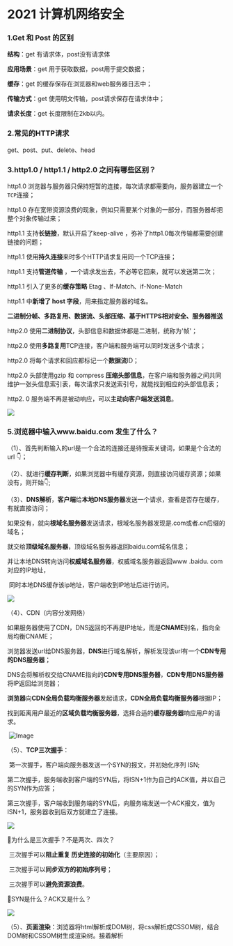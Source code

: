 # 2021 计算机网络安全

### 1.Get 和 Post 的区别

**结构**：get 有请求体，post没有请求体

**应用场景**：get 用于获取数据，post用于提交数据；

**缓存**：get 的缓存保存在浏览器和web服务器日志中；

**传输方式**：get 使用明文传输，post请求保存在请求体中；

**请求长度**：get 长度限制在2kb以内。

### 2.常见的HTTP请求

get、post、put、delete、head

### 3.http1.0 / http1.1 / http2.0 之间有哪些区别？

http1.0 浏览器与服务器只保持短暂的连接，每次请求都需要向，服务器建立一个`TCP`连接；

http1.0 存在宽带资源浪费的现象，例如只需要某个对象的一部分，而服务器却把整个对象传输过来；



http1.1 支持**长链接**，默认开启了keep-alive ，弥补了http1.0每次传输都需要创建链接的问题；

http1.1 使用**持久连接**来时多个HTTP请求复用同一个TCP连接；

http1.1 支持**管道传输** ，一个请求发出去，不必等它回来，就可以发送第二次；

http1.1 引入了更多的**缓存策略** Etag 、If-Match、if-None-Match

http1.1 中**新增了 host 字段**，用来指定服务器的域名。



**二进制分帧、多路复用、数据流、头部压缩、基于HTTPS相对安全、服务器推送**

http2.0 使用**二进制协议**，头部信息和数据体都是二进制，统称为'帧'；

http2.0 使用**多路复用**TCP连接，客户端和服务端可以同时发送多个请求；

http2.0 将每个请求和回应都标记一个**数据流**ID；

http2.0 头部使用gzip 和 compress **压缩头部信息**，在客户端和服务器之间共同维护一张头信息索引表，每次请求只发送索引号，就能找到相应的头部信息表；

http2. 0 服务端不再是被动响应，可以**主动向客户端发送消息**。

![](https://pic1.zhimg.com/80/v2-64c703f21e03728f8ba7e103ba076001_720w.png)

### 5.浏览器中输入www.baidu.com 发生了什么？

（1）、首先判断输入的url是一个合法的连接还是待搜索关键词，如果是个合法的url 👇；

（2）、就进行**缓存判断**，如果浏览器中有缓存资源，则直接访问缓存资源；如果没有，则开始👇;

（3）、**DNS解析**，**客户端**给**本地DNS服务器**发送一个请求，查看是否存在缓存，有就直接访问；

​			  如果没有，就向**根域名服务器**发送请求，根域名服务器发现是.com或者.cn后缀的域名；

​			  就交给**顶级域名服务器**，顶级域名服务器返回baidu.com域名信息；

​			  并让本地DNS转向访问**权威域名服务器**，权威域名服务器返回www .baidu. com对应的IP地址，

​			  同时本地DNS缓存该ip地址，客户端收到IP地址后进行访问。

![](https://pic2.zhimg.com/80/v2-f4ab26c97e09b5a19549639c845efa81_720w.jpeg)

（4）、CDN（内容分发网络）

​			    如果服务器使用了CDN，DNS返回的不再是IP地址，而是**CNAME**别名，指向全局均衡CNAME；

​			    浏览器发送url给DNS服务器，**DNS**进行域名解析，解析发现该url有一个**CDN专用的DNS服务器**；

​			    DNS会将解析权交给CNAME指向的**CDN专用DNS服务器**，**CDN专用DNS服务器**将IP返回给浏览器；

​			    **浏览器**向**CDN全局负载均衡服务器**发起请求，**CDN全局负载均衡服务器**根据IP；

​			    找到距离用户最近的**区域负载均衡服务器**，选择合适的**缓存服务器**响应用户的请求。

​			    ![Image](https://pic3.zhimg.com/80/v2-357122dc9b44d4334f3496745a42c512_720w.png)

（5）、**TCP三次握手**：

​				第一次握手，客户端向服务器发送一个SYN的报文，并初始化序列 ISN; 

​				第二次握手，服务端收到客户端的SYN后，将ISN+1作为自己的ACK值，并以自己的SYN作为应答；

​				第三次握手，客户端收到服务端的SYN后，向服务端发送一个ACK报文，值为ISN+1，服务器收到后双方就建立了连接。

![](https://pic1.zhimg.com/80/v2-25c4281cd67d0d50dd982094ca8799c8_720w.png)

🌰为什么是三次握手？不是两次、四次？

​			三次握手可以**阻止重复 历史连接的初始化**（主要原因）；

​			三次握手可以**同步双方的初始序列号**；

​			三次握手可以**避免资源浪费**。

🌰SYN是什么？ACK又是什么？

![](https://pica.zhimg.com/80/v2-5e9f32c48d16567886fa6d96903dcfa9_720w.png)

（5）、**页面渲染**：浏览器将html解析成DOM树，将css解析成CSSOM树，结合DOM树和CSSOM树生成渲染树。接着解析 <script> 标签，如果遇到了async属性，那么后续文档和JS脚本异步加载的，多个带async的标签不能保证加载顺序；如果遇到了defer属性，JS脚本需要等待后续文档加载完成之后再进行加载，多个带defer属性的标签能够保证加载顺序。

（6）、**TCP四次挥手**：

​				第一次挥手，客户端向服务器发送一个FIN的报文，之后进入FIN_Wait_1状态；

​				第二次挥手，服务端收到该报文后，向客户端发送ACK报文作为应答，接着服务端进入closed_wait状态；

​				第三次挥手，客户端收到服务端的ACK报文后，进入FIN_Wait_2状态，等待服务端数据处理完，继续向客户端发送一个FIN报文，之后服务端进入了Last_ack状态；

​				第四次挥手，客户端收到服务端的FIN报文后，就进入了Closed 状态，至此服务端已经完成了连接关闭。客户端在经过2msl后，自动进入closed状态，至此客户端进入了完成连接关闭。

![](https://pica.zhimg.com/80/v2-476ffbb008e4ca296146f218fab6d790_720w.png)

### 6.对Keep-alive的理解

http1.0 默认开启的长链接（`keep-alive` ），使用**持久连接**来使**多个http请求**复用同一个TCP连接，数据传输完成保持TCP连接不断开。

具有①减少CPU和内存的使用。②降低阻塞控制。③减小后续请求延迟。



### 7.什么是https协议？TCL/SSL 的工作原理是什么？



https是为了解决http中 ①内容可能被监听②不验证通信方身份的问题 产生的，这里的`s`表示TLS/SSL协议，其中SSL的实现，主要依赖于**对称加密、非对称加密、摘要算法、数字签名**这几种手段。

**对称加密**：加密和解密使用的密钥都是同一个，是对称的。

![](https://pic2.zhimg.com/80/v2-6c9e4a7b9498563e8374d8566a395b19_720w.png)

**非对称加密**：存在两个密钥，一个公钥，一个私钥。公钥和私钥都可以用来加密解密，公钥加密的必须使用私钥解密。

![](https://pic2.zhimg.com/80/v2-d7e8da944c0dbd4e7f6cf8bc3b73b565_720w.png)

**混合加密**：对称加密+非对称加密，具体做法：**发送密文的一方**使用**对方的公钥**对“**对称密钥**”进行加密，然后**对方**用**自己的密钥**对“**对称的密钥**”解密；

![](https://pic2.zhimg.com/80/v2-a17673e609f65473ee5a879260c18ddb_720w.png)

**摘要算法**：把任意长度的密钥压缩成固定长度，形成了一个独一无二的的”摘要“字符串；

摘要算法可以理解为“单向"加密算法，常用的算法是 SHA-2，只有算法，没有密钥，加密后的数据无法解密；

但是不具有机密性，如果黑客把传递的消息和摘要一起改了，完整鉴别不出完整性！

![](https://pica.zhimg.com/80/v2-fb1237922405bd3d4073de518567cda0_720w.png)



**数字签名**：私钥对摘要的加密，可以由公钥解密后验证，把公钥私钥的用法反过来，私钥加密、公钥解密。

![](https://pic2.zhimg.com/80/v2-3525d626e47dc34b153cd54ebd227c7d_720w.png)



### 8.HTTPS是如何保证安全的？

​			数字证书认证机构（CA）: 服务端向数字证书认证机构提出公开密钥申请，数字证书认证机构确定申请者的身份后，会对已申请的公开密钥做数字签名；然后分配这个已签名的公开密钥，并将公开密钥放入公钥证书后绑定在一起；服务端会将这份数字证书发送给客户端，以进行非对称加密通信；接收到证书的客户端使用数字证书认证机构的公开密钥，对服务器发送过来的数字签名进行认证，验证通过，则证明认证服务器公开密钥是真正有效的认证机构。



### 9.常见的状态码

| 状态码 | 含义                                       | 描述                                |
| ------ | ------------------------------------------ | ----------------------------------- |
| 1xx    | 信息状态码                                 | 接收的请求正在处理                  |
| 2xx    | 成功状态码                                 | 请求正常处理完毕                    |
| 204    | 响应头没有body数据                         |                                     |
| 206    | 相应头的body不是资源的全部                 |                                     |
| 3xx    | 重定向                                     | 客户端请求资源变动，需重新发送请求  |
| 301    | 永久重定向                                 | 请求资源不存在了，需要用新的url访问 |
| 302    | 临时重定向                                 | 请求资源还在，暂时用新的url访问     |
| 304    | 缓存重定向                                 | 重定向已缓存文件                    |
| 4xx    | 客户端错误                                 |                                     |
| 403    | 服务器禁止访问资源                         |                                     |
| 404    | 请求的资源找不到                           |                                     |
| 5xx    | 服务器内部错误                             |                                     |
| 501    | 客户端请求的功能还不支持                   |                                     |
| 502    | 服务器自身工作正常，访问后端服务器发生错误 |                                     |
| 503    | 服务器很忙，暂时无法响应                   |                                     |



### 10.TCP和UDP的区别

UDP(用户数据报协议)：对应用层交下来的报文，不合并、不拆分，只是在其上面加个首部就交给网络层；

TCP(传输控制协议)：把上应用层交下来的数据看成无结构的字节流来发送。

①TCP是面向连接协议，建立连接3次握手，断开连接4次挥手；UDP是面向无连接，接收端从消息队列读取，发送端将数据发送到网络。

②TCP提供可靠服务，传输过程可以确保数据无差错，不丢失；UDP尽可能传递数据，但不保证数据是否安全到达。

③TCP面向字节流，将应用层报文看作无结构的字节流，芬姐为多个报文段传输后，在目的站重新装配；UDP面向报文，不合并也不拆分，只保留报文边界。

④TCP只能点对点，双工传输；UDP支持一对一、一对多、多对一和多对多传输。

⑤TCP传输效率低；UDP传输效率高。



### 11.TCP和UDP的使用场景

TCP：SMTP(电子邮件)、Telnet(传输终端接入)、Http(万维网)、FTP(文件传输系统)；

UDP：DNS(域名服务系统)、TFTP(文件传输)、SNMP(网络管理)、NFS(远程文件服务器)；



### 12.TCP粘包是怎么回事？ 如何解决？

如果一次请求发送的数据量较小，没达到缓冲区大小，TCP则会将多个请求合并为同一个请求进行发送，这就造成了TCP粘包的问题。



解决方案：①发送端将每个报封装成固定长度；

​					②发送端在每个包末尾使用固定分隔符；

​					③将消息分成头部和消息体，头部信息足够长才算读到一个完整的消息。



